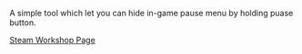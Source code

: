 A simple tool which let you can hide in-game pause menu by holding puase button.

[Steam Workshop Page](https://steamcommunity.com/sharedfiles/filedetails/?id=3446916729)

